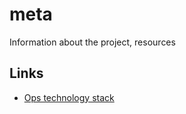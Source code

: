 # meta

Information about the project, resources

## Links

- [Ops technology stack](https://docs.google.com/document/d/1a3L_KcdpxDni0a733TYTb8CUnee56EFiRO7Hd_hgu9g/edit)
